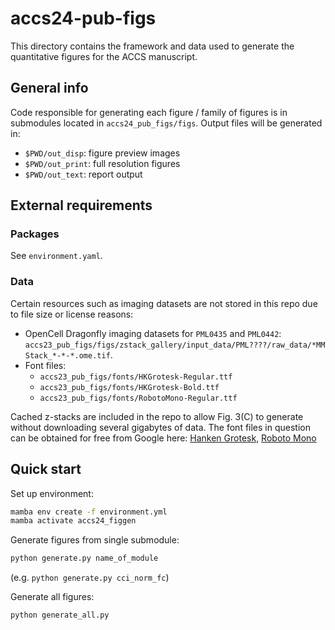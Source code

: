 # accs24-pub-figs
This directory contains the framework and data used to generate the quantitative figures for the ACCS manuscript.

## General info
Code responsible for generating each figure / family of figures is in submodules located in `accs24_pub_figs/figs`.
Output files will be generated in:

 - `$PWD/out_disp`: figure preview images
 - `$PWD/out_print`: full resolution figures
 - `$PWD/out_text`: report output

## External requirements
### Packages
See `environment.yaml`.
### Data
Certain resources such as imaging datasets are not stored in this repo due to file size or license reasons:

 - OpenCell Dragonfly imaging datasets for `PML0435` and `PML0442`: `accs23_pub_figs/figs/zstack_gallery/input_data/PML????/raw_data/*MMStack_*-*-*.ome.tif`.  
 - Font files:
	- `accs23_pub_figs/fonts/HKGrotesk-Regular.ttf`
	- `accs23_pub_figs/fonts/HKGrotesk-Bold.ttf`
	- `accs23_pub_figs/fonts/RobotoMono-Regular.ttf`

Cached z-stacks are included in the repo to allow Fig. 3(C) to generate without downloading several gigabytes of data. The font files in question can be obtained for free from Google here: [Hanken Grotesk](https://fonts.google.com/specimen/Hanken+Grotesk), [Roboto Mono](https://fonts.google.com/specimen/Roboto+Mono)

## Quick start
Set up environment:
```bash
mamba env create -f environment.yml
mamba activate accs24_figgen
```

Generate figures from single submodule:
```bash
python generate.py name_of_module
```
(e.g. `python generate.py cci_norm_fc`)

Generate all figures:
```bash
python generate_all.py
```
